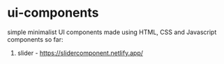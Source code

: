 # ui-components
simple minimalist UI components made using HTML, CSS and Javascript
components so far: 
1. slider - https://slidercomponent.netlify.app/
